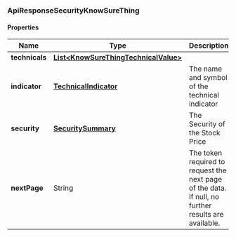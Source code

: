 
[//]: # (CLASS:ApiResponseSecurityKnowSureThing)

[//]: # (KIND:object)

### ApiResponseSecurityKnowSureThing

#### Properties

[//]: # (START_DEFINITION)

Name | Type | Description
------------ | ------------- | -------------
**technicals** | [**List&lt;KnowSureThingTechnicalValue&gt;**](KnowSureThingTechnicalValue.md) |  &nbsp;
**indicator** | [**TechnicalIndicator**](TechnicalIndicator.md) | The name and symbol of the technical indicator &nbsp;
**security** | [**SecuritySummary**](SecuritySummary.md) | The Security of the Stock Price &nbsp;
**nextPage** | String | The token required to request the next page of the data. If null, no further results are available. &nbsp;

[//]: # (END_DEFINITION)


[//]: # (CONTAINED_CLASS:KnowSureThingTechnicalValue)


[//]: # (CONTAINED_CLASS:TechnicalIndicator)


[//]: # (CONTAINED_CLASS:SecuritySummary)





